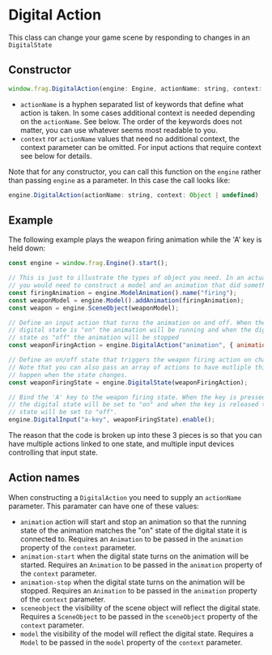 # Digital Action

This class can change your game scene by responding to changes in an `DigitalState`

## Constructor
```javascript
window.frag.DigitalAction(engine: Engine, actionName: string, context: Object | undefined)
```

* `actionName` is a hyphen separated list of keywords that define what action is taken.
  In some cases additional context is needed depending on the `actionName`. See below.
  The order of the keywords does not matter, you can use whatever seems most readable to you.
* `context` ror `actionName` values that need no additional context, the context parameter 
  can be omitted. For input actions that require context see below for details.

Note that for any constructor, you can call this function on the `engine` rather than passing
`engine` as a parameter. In this case the call looks like:

```javascript
engine.DigitalAction(actionName: string, context: Object | undefined)
```

## Example

The following example plays the weapon firing animation while the 'A' key is held down:

```javascript
const engine = window.frag.Engine().start();

// This is just to illustrate the types of object you need. In an actual game
// you would need to construct a model and an animation that did something.
const firingAnimation = engine.ModelAnimation().name("firing");
const weaponModel = engine.Model().addAnimation(firingAnimation);
const weapon = engine.SceneObject(weaponModel);

// Define an input action that turns the animation on and off. When the
// digital state is "on" the animation will be running and when the digital
// state os "off" the animation will be stopped
const weaponFiringAction = engine.DigitalAction("animation", { animation: weapon.animations.firing });

// Define an on/off state that triggers the weapon firing action on changes.
// Note that you can also pass an array of actions to have mutliple things
// happen when the state changes.
const weaponFiringState = engine.DigitalState(weaponFiringAction);

// Bind the 'A' key to the weapon firing state. When the key is pressed down 
// the digital state will be set to "on" and when the key is released the digital 
// state will be set to "off".
engine.DigitalInput("a-key", weaponFiringState).enable();
```

The reason that the code is broken up into these 3 pieces is so that
you can have multiple actions linked to one state, and multiple input
devices controlling that input state.

## Action names

When constructing a `DigitalAction` you need to supply an `actionName` parameter. This
paramater can have one of these values:
* `animation` action will start and stop an animation so that the running state of
  the animation matches the "on" state of the digital state it is connected to. Requires
  an `Animation` to be passed in the `animation` property of the `context` parameter.
* `animation-start` when the digital state turns on the animation will be started. Requires
  an `Animation` to be passed in the `animation` property of the `context` parameter.
* `animation-stop` when the digital state turns on the animation will be stopped. Requires
  an `Animation` to be passed in the `animation` property of the `context` parameter.
* `sceneobject` the visibility of the scene object will reflect the digital state. Requires
  a `SceneObject` to be passed in the `sceneObject` property of the `context` parameter.
* `model` the visibility of the model will reflect the digital state. Requires
  a `Model` to be passed in the `model` property of the `context` parameter.

